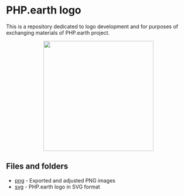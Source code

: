 # PHP.earth logo

This is a repository dedicated to logo development and for purposes of exchanging
materials of PHP.earth project.

<div align="center">
  <img src="https://cdn.jsdelivr.net/gh/php-earth/logo/svg/indigo.svg" width="300">
</div>

## Files and folders

* [png](png) - Exported and adjusted PNG images
* [svg](svg) - PHP.earth logo in SVG format

